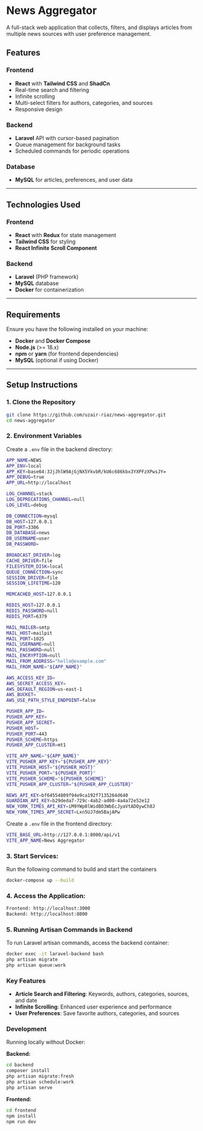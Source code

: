 # News Aggregator

A full-stack web application that collects, filters, and displays articles from multiple news sources with user preference management.

## Features

### Frontend
- **React** with **Tailwind CSS** and **ShadCn**
- Real-time search and filtering
- Infinite scrolling
- Multi-select filters for authors, categories, and sources
- Responsive design

### Backend
- **Laravel** API with cursor-based pagination
- Queue management for background tasks
- Scheduled commands for periodic operations

### Database
- **MySQL** for articles, preferences, and user data

---

## Technologies Used

### Frontend
- **React** with **Redux** for state management
- **Tailwind CSS** for styling
- **React Infinite Scroll Component**

### Backend
- **Laravel** (PHP framework)
- **MySQL** database
- **Docker** for containerization

---

## Requirements

Ensure you have the following installed on your machine:

- **Docker** and **Docker Compose**
- **Node.js** (>= 18.x)
- **npm** or **yarn** (for frontend dependencies)
- **MySQL** (optional if using Docker)

---

## Setup Instructions

### 1. Clone the Repository

```bash
git clone https://github.com/uzair-riaz/news-aggregator.git
cd news-aggregator
```

### 2. Environment Variables

Create a `.env` file in the backend directory:

```bash
APP_NAME=NEWS
APP_ENV=local
APP_KEY=base64:3JjJhlW9AjGjNX5YkvbR/kU6c686kbx3YXPFzXPwsJY=
APP_DEBUG=true
APP_URL=http://localhost

LOG_CHANNEL=stack
LOG_DEPRECATIONS_CHANNEL=null
LOG_LEVEL=debug

DB_CONNECTION=mysql
DB_HOST=127.0.0.1
DB_PORT=3306
DB_DATABASE=news
DB_USERNAME=user
DB_PASSWORD=

BROADCAST_DRIVER=log
CACHE_DRIVER=file
FILESYSTEM_DISK=local
QUEUE_CONNECTION=sync
SESSION_DRIVER=file
SESSION_LIFETIME=120

MEMCACHED_HOST=127.0.0.1

REDIS_HOST=127.0.0.1
REDIS_PASSWORD=null
REDIS_PORT=6379

MAIL_MAILER=smtp
MAIL_HOST=mailpit
MAIL_PORT=1025
MAIL_USERNAME=null
MAIL_PASSWORD=null
MAIL_ENCRYPTION=null
MAIL_FROM_ADDRESS="hello@example.com"
MAIL_FROM_NAME="${APP_NAME}"

AWS_ACCESS_KEY_ID=
AWS_SECRET_ACCESS_KEY=
AWS_DEFAULT_REGION=us-east-1
AWS_BUCKET=
AWS_USE_PATH_STYLE_ENDPOINT=false

PUSHER_APP_ID=
PUSHER_APP_KEY=
PUSHER_APP_SECRET=
PUSHER_HOST=
PUSHER_PORT=443
PUSHER_SCHEME=https
PUSHER_APP_CLUSTER=mt1

VITE_APP_NAME="${APP_NAME}"
VITE_PUSHER_APP_KEY="${PUSHER_APP_KEY}"
VITE_PUSHER_HOST="${PUSHER_HOST}"
VITE_PUSHER_PORT="${PUSHER_PORT}"
VITE_PUSHER_SCHEME="${PUSHER_SCHEME}"
VITE_PUSHER_APP_CLUSTER="${PUSHER_APP_CLUSTER}"

NEWS_API_KEY=bf64554809f94e9ca192f7135264d640
GUARDIAN_API_KEY=b29deda7-729c-4ab2-ad00-4a4a72e52e12
NEW_YORK_TIMES_API_KEY=iM9YWp0lWidBO3WbEcJyaVtADOywCh8J
NEW_YORK_TIMES_APP_SECRET=Lxn5UJ7dm5BajAPw
```

Create a `.env` file in the frontend directory:

```bash
VITE_BASE_URL=http://127.0.0.1:8000/api/v1
VITE_APP_NAME=News Aggregator
```

### 3. Start Services:

Run the following command to build and start the containers

```bash
docker-compose up --build
```

### 4. Access the Application:

```bash
Frontend: http://localhost:3000
Backend: http://localhost:8000
```

### 5. Running Artisan Commands in Backend

To run Laravel artisan commands, access the backend container:

```bash
docker exec -it laravel-backend bash
php artisan migrate
php artisan queue:work
```

### Key Features

- **Article Search and Filtering**: Keywords, authors, categories, sources, and date
- **Infinite Scrolling**: Enhanced user experience and performance
- **User Preferences**: Save favorite authors, categories, and sources

### Development

Running locally without Docker:

**Backend:**
```bash
cd backend
composer install
php artisan migrate:fresh
php artisan schedule:work
php artisan serve
```

**Frontend:**
```bash
cd frontend
npm install
npm run dev
```
